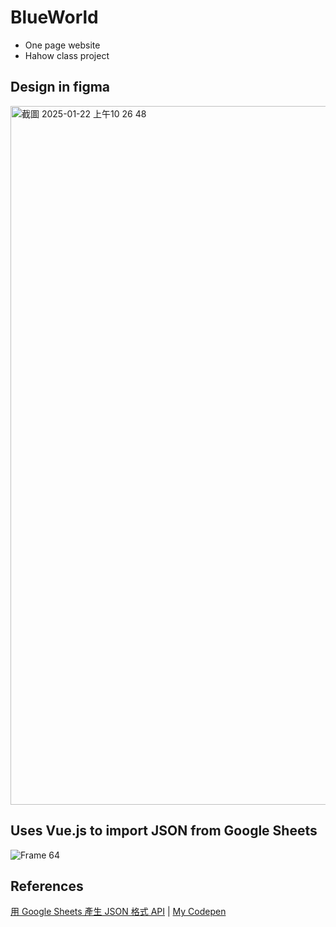 # BlueWorld


* One page website
* Hahow class project

## Design in figma
<img width="1118" alt="截圖 2025-01-22 上午10 26 48" src="https://github.com/user-attachments/assets/36e10e41-72df-4ca5-96c6-98b328cbfab4" />

## Uses Vue.js to import JSON from Google Sheets
![Frame 64](https://github.com/user-attachments/assets/2b5fc1f5-b8be-4456-92ac-d0d9ebd31e95)

## References
[用 Google Sheets 產生 JSON 格式 API](https://lynkishere.com/Others/google-sheets-to-json/) | 
[My Codepen](https://codepen.io/BlowerVila/pen/QwLOwjN?editors=0010)
